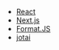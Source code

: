 - [React](https://reactjs.org/docs/getting-started.html)
- [Next.js](https://nextjs.org/docs/getting-started)
- [Format.JS](https://formatjs.io/docs/getting-started/installation)
- [jotai](https://jotai.pmnd.rs/)
